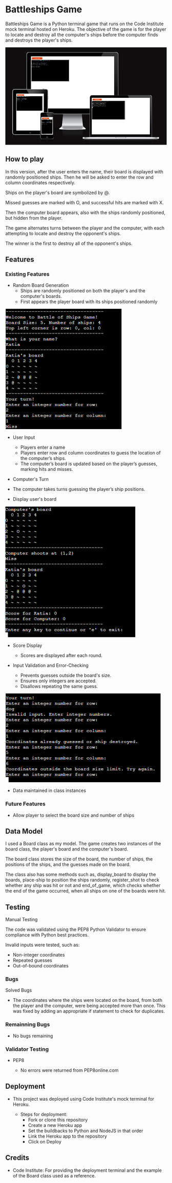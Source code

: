 # Battleships Game
  
 Battleships Game is a Python terminal game that runs on the Code Institute mock terminal hosted on Heroku.
 The objective of the game is for the player to locate and destroy all the computer's ships before the computer finds and destroys the player's ships.

![Game Screenshot](./images/app-screenshot.png)
## How to play
In this version, after the user enters the name, their board is displayed with randomly positioned ships. Then he will be asked to enter the row and column coordinates respectively.

Ships on the player's board are symbolized by @.

Missed guesses are marked with O, and successful hits are marked with X.

Then the computer board appears, also with the ships randomly positioned, but hidden from the player.

The game alternates turns between the player and the computer, with each attempting to locate and destroy the opponent's ships.

The winner is the first to destroy all of the opponent's ships.



## Features

### Existing Features
- Random Board Generation
  - Ships are randomly positioned on both the player's and the computer's boards.
  - First appears the player board with its ships positioned randomly
 

![Screenshot](./images/user-screenshot.png)

- User Input
  - Players enter a name
  - Players enter row and column coordinates to guess the location of the computer’s ships.
  - The computer’s board is updated based on the player’s guesses, marking hits and misses.

- Computer's Turn
 - The computer takes turns guessing the player’s ship positions.
 - Display user's board

![Screenshot](./images/computer-screenshot.png)

- Score Display
  - Scores are displayed after each round.

- Input Validation and Error-Checking
  - Prevents guesses outside the board's size.
  - Ensures only integers are accepted.
  - Disallows repeating the same guess.

![Screenshot](./images/invalid-input-screenshot.png)

- Data maintained in class instances



### Future Features
- Allow player to select the board size and number of ships


## Data Model
I used a Board class as my model.
The game creates two instances of the board class, the player's board and the computer's board.

The board class stores the size of the board, the number of ships, the positions of the ships, and the guesses made on the board.

The class also has some methods such as, display_board to display the boards, place-ship to position the ships randomly, register_shot to check whether any ship was hit or not and end_of_game, which checks whether the end of the game occurred, when all ships on one of the boards were hit.

## Testing

Manual Testing

The code was validated using the PEP8 Python Validator to ensure compliance with Python best practices.

Invalid inputs were tested, such as:

- Non-integer coordinates
- Repeated guesses
- Out-of-bound coordinates

### Bugs

  Solved Bugs
  - The coordinates where the ships were located on the board, from both the player and the 
    computer, were being accepted more than once. This was fixed by adding an appropriate if statement to check for duplicates.

### Remainning Bugs

- No bugs remaining

### Validator Testing

- PEP8

  -  No errors were returned from PEP8online.com



## Deployment

- This project was deployed using Code Institute's mock terminal for Heroku.

    - Steps for deployment:
      -  Fork or clone this repository
      -  Create a new Heroku app
      -  Set the buildbacks to Python and NodeJS in that order
      - Link the Heroku app to the repository
      - Click on Deploy

## Credits

- Code Institute: For providing the deployment terminal and the example of the Board class used as a reference.
